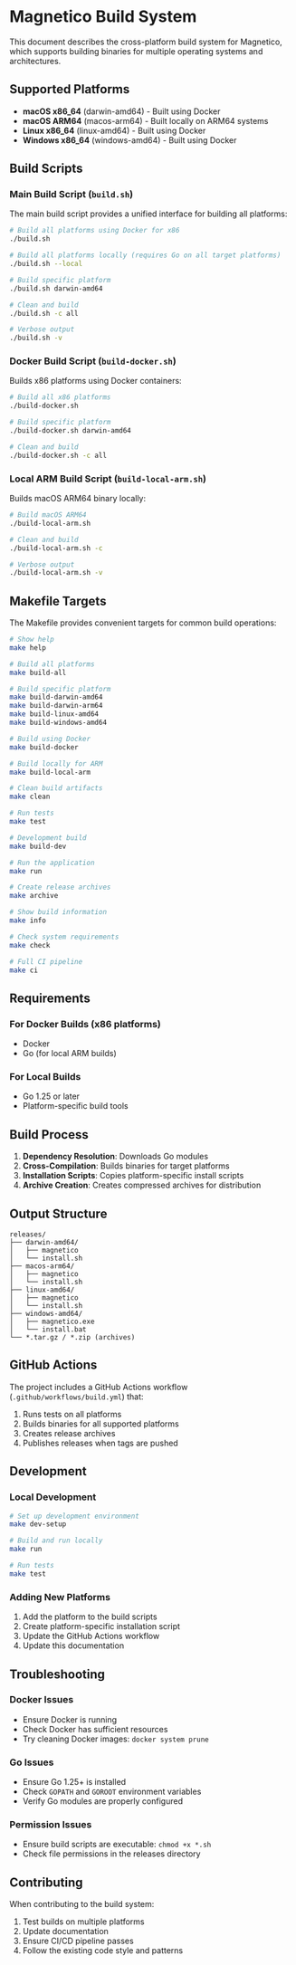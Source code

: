 # Magnetico Build System

This document describes the cross-platform build system for Magnetico, which supports building binaries for multiple operating systems and architectures.

## Supported Platforms

- **macOS x86_64** (darwin-amd64) - Built using Docker
- **macOS ARM64** (macos-arm64) - Built locally on ARM64 systems
- **Linux x86_64** (linux-amd64) - Built using Docker
- **Windows x86_64** (windows-amd64) - Built using Docker

## Build Scripts

### Main Build Script (`build.sh`)

The main build script provides a unified interface for building all platforms:

```bash
# Build all platforms using Docker for x86
./build.sh

# Build all platforms locally (requires Go on all target platforms)
./build.sh --local

# Build specific platform
./build.sh darwin-amd64

# Clean and build
./build.sh -c all

# Verbose output
./build.sh -v
```

### Docker Build Script (`build-docker.sh`)

Builds x86 platforms using Docker containers:

```bash
# Build all x86 platforms
./build-docker.sh

# Build specific platform
./build-docker.sh darwin-amd64

# Clean and build
./build-docker.sh -c all
```

### Local ARM Build Script (`build-local-arm.sh`)

Builds macOS ARM64 binary locally:

```bash
# Build macOS ARM64
./build-local-arm.sh

# Clean and build
./build-local-arm.sh -c

# Verbose output
./build-local-arm.sh -v
```

## Makefile Targets

The Makefile provides convenient targets for common build operations:

```bash
# Show help
make help

# Build all platforms
make build-all

# Build specific platform
make build-darwin-amd64
make build-darwin-arm64
make build-linux-amd64
make build-windows-amd64

# Build using Docker
make build-docker

# Build locally for ARM
make build-local-arm

# Clean build artifacts
make clean

# Run tests
make test

# Development build
make build-dev

# Run the application
make run

# Create release archives
make archive

# Show build information
make info

# Check system requirements
make check

# Full CI pipeline
make ci
```

## Requirements

### For Docker Builds (x86 platforms)
- Docker
- Go (for local ARM builds)

### For Local Builds
- Go 1.25 or later
- Platform-specific build tools

## Build Process

1. **Dependency Resolution**: Downloads Go modules
2. **Cross-Compilation**: Builds binaries for target platforms
3. **Installation Scripts**: Copies platform-specific install scripts
4. **Archive Creation**: Creates compressed archives for distribution

## Output Structure

```
releases/
├── darwin-amd64/
│   ├── magnetico
│   └── install.sh
├── macos-arm64/
│   ├── magnetico
│   └── install.sh
├── linux-amd64/
│   ├── magnetico
│   └── install.sh
├── windows-amd64/
│   ├── magnetico.exe
│   └── install.bat
└── *.tar.gz / *.zip (archives)
```

## GitHub Actions

The project includes a GitHub Actions workflow (`.github/workflows/build.yml`) that:

1. Runs tests on all platforms
2. Builds binaries for all supported platforms
3. Creates release archives
4. Publishes releases when tags are pushed

## Development

### Local Development

```bash
# Set up development environment
make dev-setup

# Build and run locally
make run

# Run tests
make test
```

### Adding New Platforms

1. Add the platform to the build scripts
2. Create platform-specific installation script
3. Update the GitHub Actions workflow
4. Update this documentation

## Troubleshooting

### Docker Issues
- Ensure Docker is running
- Check Docker has sufficient resources
- Try cleaning Docker images: `docker system prune`

### Go Issues
- Ensure Go 1.25+ is installed
- Check `GOPATH` and `GOROOT` environment variables
- Verify Go modules are properly configured

### Permission Issues
- Ensure build scripts are executable: `chmod +x *.sh`
- Check file permissions in the releases directory

## Contributing

When contributing to the build system:

1. Test builds on multiple platforms
2. Update documentation
3. Ensure CI/CD pipeline passes
4. Follow the existing code style and patterns
